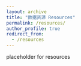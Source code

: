 ```yaml
---
layout: archive
title: "数据资源 Resources"
permalink: /resources/
author_profile: true
redirect_from:
  - /resources
---
```



placeholder for resources